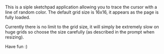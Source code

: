 This is a siple sketchpad application allowing you to trace the cursor with a line of random color.
The default grid size is 16x16, it appears as the page is fully loaded.

Currently there is no limit to the grid size, it will simply be extremely slow on huge grids so choose the size carefully (as described in the prompt when resizing).

Have fun :)
